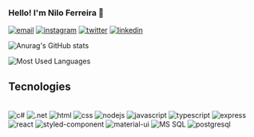 
### Hello! I'm Nilo Ferreira 🤝

[![email](https://img.shields.io/badge/Microsoft_Outlook-0078D4?style=for-the-badge&logo=microsoft-outlook&logoColor=white)](mailto://nilo_ferreira@hotmail.com) [![instagram](https://img.shields.io/badge/Instagram-E4405F?style=for-the-badge&logo=instagram&logoColor=white)](https://www.instagram.com/nilosmferreira) [![twitter](https://img.shields.io/badge/Twitter-1DA1F2?style=for-the-badge&logo=twitter&logoColor=white)](https://www.twitter.com/nilosmferreira) [![linkedin](https://img.shields.io/badge/LinkedIn-0077B5?style=for-the-badge&logo=linkedin&logoColor=white)](https://www.linkedin.com/in/nilo-ferreira-4b14b174/)

![Anurag's GitHub stats](https://github-readme-stats.vercel.app/api?username=nilosmferreira&show_icons=true&theme=noctis_minimus)

![Most Used Languages](https://github-readme-stats.vercel.app/api/top-langs/?username=nilosmferreira&theme=noctisminimus)

## Tecnologies

<div style="display: inline_block"><br />
  <img align="center" alt="c#" src="https://img.shields.io/badge/C%23-239120?style=for-the-badge&logo=c-sharp&logoColor=white"/>

  <img align="center" alt=".net" src="https://img.shields.io/badge/.NET-5C2D91?style=for-the-badge&logo=.net&logoColor=white"/>

  <img align="center" alt="html" src="https://img.shields.io/badge/HTML5-E34F26?style=for-the-badge&logo=html5&logoColor=white"/>

  <img align="center" alt="css" src="https://img.shields.io/badge/CSS3-1572B6?style=for-the-badge&logo=css3&logoColor=white"/>

  <img align="center" alt="nodejs" src="https://img.shields.io/badge/Node.js-43853D?style=for-the-badge&logo=node.js&logoColor=white"/>  

  <img align="center" alt="javascript" src="https://img.shields.io/badge/JavaScript-323330?style=for-the-badge&logo=javascript&logoColor=F7DF1E"/>

  <img align="center" alt="typescript" src="https://img.shields.io/badge/TypeScript-007ACC?style=for-the-badge&logo=typescript&logoColor=white"/>

  <img align="center" alt="express" src="https://img.shields.io/badge/Express.js-404D59?style=for-the-badge"/>

  <img align="center" alt="react" src="https://img.shields.io/badge/React-20232A?style=for-the-badge&logo=react&logoColor=61DAFB"/>

  <img align="center" alt="styled-component" src="https://img.shields.io/badge/styled--components-DB7093?style=for-the-badge&logo=styled-components&logoColor=white"/>

  <img align="center" alt="material-ui" src="https://img.shields.io/badge/Material--UI-0081CB?style=for-the-badge&logo=material-ui&logoColor=white"/>

  <img align="center" alt="MS SQL" src="https://img.shields.io/badge/Microsoft_SQL_Server-CC2927?style=for-the-badge&logo=microsoft-sql-server&logoColor=white"/>

  <img align="center" alt="postgresql" src="https://img.shields.io/badge/PostgreSQL-316192?style=for-the-badge&logo=postgresql&logoColor=white"/>
<div>
